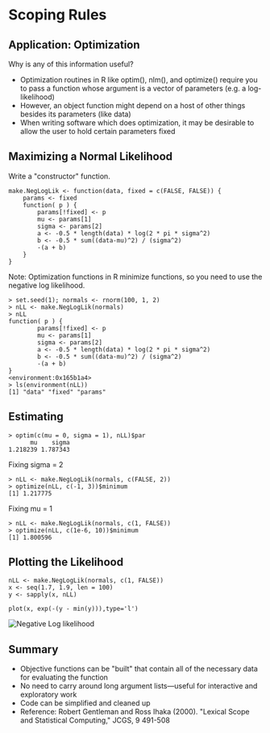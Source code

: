 Scoping Rules
=============

Application: Optimization
-------------------------

Why is any of this information useful?

* Optimization routines in R like optim(), nlm(), and optimize() require you to pass a function whose argument is a vector of parameters (e.g. a log-likelihood)
* However, an object function might depend on a host of other things besides its parameters (like data)
* When writing software which does optimization, it may be desirable to allow the user to hold certain parameters fixed


Maximizing a Normal Likelihood
------------------------------

Write a "constructor" function.

	make.NegLogLik <- function(data, fixed = c(FALSE, FALSE)) {
		params <- fixed
		function( p ) {
			params[!fixed] <- p
			mu <- params[1]
			sigma <- params[2]
			a <- -0.5 * length(data) * log(2 * pi * sigma^2)
			b <- -0.5 * sum((data-mu)^2) / (sigma^2)
			-(a + b)
		}
	}

Note: Optimization functions in R minimize functions, so you need to use the negative log likelihood.

	> set.seed(1); normals <- rnorm(100, 1, 2)
	> nLL <- make.NegLogLik(normals)
	> nLL
	function( p ) {
			params[!fixed] <- p
			mu <- params[1]
			sigma <- params[2]
			a <- -0.5 * length(data) * log(2 * pi * sigma^2)
			b <- -0.5 * sum((data-mu)^2) / (sigma^2)
			-(a + b)	
	}
	<environment:0x165b1a4>
	> ls(environment(nLL))
	[1] "data" "fixed" "params"


Estimating
----------

	> optim(c(mu = 0, sigma = 1), nLL)$par
	      mu    sigma
	1.218239 1.787343

Fixing sigma = 2

	> nLL <- make.NegLogLik(normals, c(FALSE, 2))
	> optimize(nLL, c(-1, 3))$minimum
	[1] 1.217775

Fixing mu = 1

	> nLL <- make.NegLogLik(normals, c(1, FALSE))
	> optimize(nLL, c(1e-6, 10))$minimum
	[1] 1.800596


Plotting the Likelihood
-----------------------

	nLL <- make.NegLogLik(normals, c(1, FALSE))
	x <- seq(1.7, 1.9, len = 100)
	y <- sapply(x, nLL)

	plot(x, exp(-(y - min(y))),type='l')

![Negative Log likelihood](img/lecture-06-negative-log-likelihood.png)


Summary
-------

* Objective functions can be "built" that contain all of the necessary data for evaluating the function
* No need to carry around long argument lists&mdash;useful for interactive and exploratory work
* Code can be simplified and cleaned up
* Reference: Robert Gentleman and Ross Ihaka (2000). "Lexical Scope and Statistical Computing," JCGS, 9 491-508